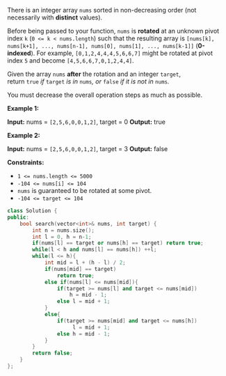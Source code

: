 
There is an integer array `nums` sorted in non-decreasing order (not necessarily with **distinct** values).

Before being passed to your function, `nums` is **rotated** at an unknown pivot index `k` (`0 <= k < nums.length`) such that the resulting array is `[nums[k], nums[k+1], ..., nums[n-1], nums[0], nums[1], ..., nums[k-1]]` (**0-indexed**). For example, `[0,1,2,4,4,4,5,6,6,7]` might be rotated at pivot index `5` and become `[4,5,6,6,7,0,1,2,4,4]`.

Given the array `nums` **after** the rotation and an integer `target`, return `true` _if_ `target` _is in_ `nums`_, or_ `false` _if it is not in_ `nums`_._

You must decrease the overall operation steps as much as possible.

**Example 1:**

**Input:** nums = `[2,5,6,0,0,1,2]`, target = 0
**Output:** true

**Example 2:**

**Input:** nums = `[2,5,6,0,0,1,2]`, target = 3
**Output:** false

**Constraints:**

-   `1 <= nums.length <= 5000`
-   `-104 <= nums[i] <= 104`
-   `nums` is guaranteed to be rotated at some pivot.
-   `-104 <= target <= 104`

```cpp
class Solution {
public:
    bool search(vector<int>& nums, int target) {
        int n = nums.size();
        int l = 0, h = n-1;
        if(nums[l] == target or nums[h] == target) return true;
        while(l < h and nums[l] == nums[h]) ++l;
        while(l <= h){
            int mid = l + (h - l) / 2;
            if(nums[mid] == target)
                return true;
            else if(nums[l] <= nums[mid]){
                if(target >= nums[l] and target <= nums[mid])
                    h = mid - 1;
                else l = mid + 1;
            }
            else{
                if(target >= nums[mid] and target <= nums[h])
                     l = mid + 1;
                else h = mid - 1;
            }
        }
        return false;
    }
};
```
